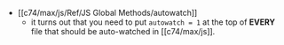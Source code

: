 - [[c74/max/js/Ref/JS Global Methods/autowatch]]
	- it turns out that you need to put `autowatch = 1` at the top of **EVERY** file that should be auto-watched in [[c74/max/js]].